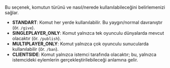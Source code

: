 Bu seçenek, komutun türünü ve nasıl/nerede kullanılabileceğini belirlemenizi sağlar.

* **STANDART**: Komut her yerde kullanılabilir. Bu yaygın/normal davranıştır (ör. `/give`).
* **SINGLEPLAYER_ONLY**: Komut yalnızca tek oyunculu dünyalarda mevcut olacaktır (ör. `/publish`).
* **MULTIPLAYER_ONLY**: Komut yalnızca çok oyunculu sunucularda kullanılabilir (ör. `/ban`).
* **CLIENTSIDE**: Komut yalnızca istemci tarafında olacaktır; bu, yalnızca istemcideki eylemlerin gerçekleştirilebileceği anlamına gelir.